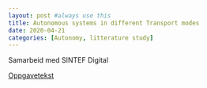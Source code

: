 ```yaml
---
layout: post #always use this
title: Autonomous systems in different Transport modes
date: 2020-04-21
categories: [Autonomy, litterature study]
---
```


Samarbeid med SINTEF Digital

[Oppgavetekst](../assets/TransportModes.pdf)
